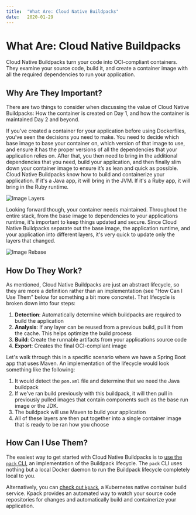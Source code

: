 ```yaml
---
title:  "What Are: Cloud Native Buildpacks"
date:   2020-01-29
---
```


What Are: Cloud Native Buildpacks 
===

Cloud Native Buildpacks turn your code into OCI-compliant containers. They examine your source code, build it, and create a container image with all the required dependencies to run your application. 

## Why Are They Important? 

There are two things to consider when discussing the value of Cloud Native Buildpacks: How the container is created on Day 1, and how the container is maintained Day 2 and beyond.  

If you’ve created a container for your application before using Dockerfiles, you’ve seen the decisions you need to make. You need to decide which base image to base your container on, which version of that image to use, and ensure it has the proper versions of all the dependencies that your application relies on.  After that, you then need to bring in the additional dependencies that you need, build your application, and then finally slim down your container image to ensure it’s as lean and quick as possible. Cloud Native Buildpacks know how to build and containerize your application. If it's a Java app, it will bring in the JVM. If it's a Ruby app, it will bring in the Ruby runtime.

![Image Layers](https://buildpacks.io/docs/concepts/operations/build.svg)

Looking forward though, your container needs maintained. Throughout the entire stack, from the base image to dependencies to your applications runtime, it's important to keep things updated and secure. Since Cloud Native Buildpacks separate out the base image, the application runtime, and your application into different layers, it's very quick to update only the layers that changed.

![Image Rebase](https://buildpacks.io/docs/concepts/operations/rebase.svg)

## How Do They Work? 

As mentioned, Cloud Native Buildpacks are just an abstract lifecycle, so they are more a definition rather than an implementation (see "How Can I Use Them" below for something a bit more concrete). That lifecycle is broken down into four steps:

1. **Detection**: Automatically determine which buildpacks are required to build the application
2. **Analysis**: If any layer can be reused from a previous build, pull it from the cache. This helps optimize the build process
3. **Build**: Create the runnable artifacts from your applications source code
4. **Export**: Creates the final OCI-compliant image

Let's walk through this in a specific scenario where we have a Spring Boot app that uses Maven. An implementation of the lifecycle would look something like the following:

1. It would detect the `pom.xml` file and determine that we need the Java buildpack
2. If we've ran build previously with this buildpack, it will then pull in previously pulled images that contain components such as the base run image or the JDK.
3. The buildpack will use Maven to build your application
4. All of these layers are then put together into a single container image that is ready to be ran how you choose

## How Can I Use Them?

The easiest way to get started with Cloud Native Buildpacks is to [use the `pack` CLI](https://buildpacks.io/docs/app-journey/), an implementation of the Buildpack lifecycle. The `pack` CLI uses nothing but a local Docker daemon to run the Buildpack lifecycle completely local to you.

Alternatively, you can [check out `kpack`](https://github.com/pivotal/kpack), a Kubernetes native container build service. Kpack provides an automated way to watch your source code repositories for changes and automatically build and containerize your application.